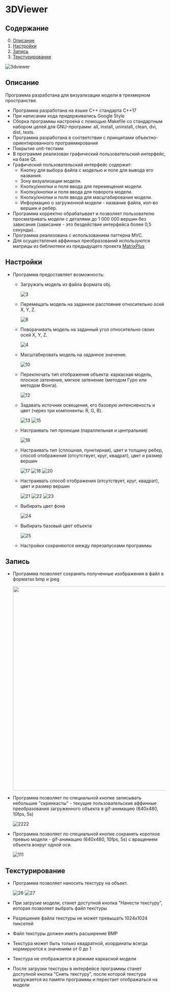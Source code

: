 # 3DViewer 


## Содержание

0. [Описание](#описание)
1. [Настройки](#настройки)
2. [Запись](#запись)
3. [Текстурирование](#текстурирование)


![3dviewer](misc/images/3DViewer.png)

## Описание
Программа разработана для визуализации модели в трехмерном пространстве.

- Программа разработана на языке C++ стандарта C++17
- При написании кода придерживались Google Style
- Сборка программы настроена с помощью Makefile со стандартным набором целей для GNU-программ: all, install, uninstall, clean, dvi, dist, tests.
- Программа разработана в соответствии с принципами объектно-ориентированного программирования
- Покрытие unit-тестами
- В программе реализован графический пользовательский интерфейс, на базе Qt.
- Графический пользовательский интерфейс содержит:
    - Кнопку для выбора файла с моделью и поле для вывода его названия.
    - Зону визуализации модели.
    - Кнопку/кнопки и поля ввода для перемещения модели.
    - Кнопку/кнопки и поля ввода для поворота модели.
    - Кнопку/кнопки и поля ввода для масштабирования модели.
    - Информацию о загруженной модели - название файла, кол-во вершин и ребер.
- Программа корректно обрабатывает и позволяет пользователю просматривать модели с деталями до 1 000 000 вершин без зависания (зависание - это бездействие интерфейса более 0,5 секунды).
- Программа реализована с использованием паттерна MVC.
- Для осуществления аффинных преобразований используются матрицы из библиотеки из предыдущего проекта [MatrixPlus](https://github.com/VAKoleso/MatrixPlus)

## Настройки
- Программа предоставляет возможность:
    - Загружать модель из файла формата obj.

        ![3](misc/gifs/3.gif)

    - Перемещать модель на заданное расстояние относительно осей X, Y, Z.

        ![8](misc/gifs/8.gif)
    

    - Поворачивать модель на заданный угол относительно своих осей X, Y, Z.

        ![4](misc/gifs/4.gif)

    - Масштабировать модель на заданное значение.

        ![10](misc/gifs/10.gif)

    - Переключать тип отображения объекта: каркасная модель, плоское затенение, мягкое затенение (методом Гуро или методом Фонга).

        ![12](misc/gifs/12.gif)

    - Задавать источник освещения, его базовую интенсивность и цвет (через три компоненты: R, G, B).

        ![13](misc/gifs/13.gif)
        ![15](misc/gifs/15.gif)

    - Настраивать тип проекции (параллельная и центральная)

        ![16](misc/gifs/16.gif)

    - Настраивать тип (сплошная, пунктирная), цвет и толщину ребер, способ отображения (отсутствует, круг, квадрат), цвет и размер вершин

        ![17](misc/gifs/17.gif) ![18](misc/gifs/18.gif) ![20](misc/gifs/20.gif)

    - Настраивать способ отображения (отсутствует, круг, квадрат), цвет и размер вершин

        ![21](misc/gifs/21.gif) ![22](misc/gifs/22.gif) ![23](misc/gifs/23.gif)

    - Выбирать цвет фона

        ![24](misc/gifs/24.gif)

    - Выбирать базовый цвет объекта

        ![25](misc/gifs/25.gif)

    - Настройки сохраняются между перезапусками программы

## Запись

- Программа позволяет сохранять полученные изображения в файл в форматах bmp и jpeg

    <img src="misc/images/1111.bmp" width="640">

- Программа позволяет по специальной кнопке записывать небольшие "скринкасты" - текущие пользовательские аффинные преобразования загруженного объекта в gif-анимацию (640x480, 10fps, 5s)

    ![2222](misc/gifs/2222.gif)

- Программа позволяет по специальной кнопке сохранять короткое превью модели - gif-анимацию (640x480, 10fps, 5s) с вращением объекта вокруг одной оси.

    ![111](misc/gifs/111.gif)

## Текстурирование

- Программа позволяет наносить текстуру на объект.

    ![26](misc/gifs/26.gif)
    ![27](misc/gifs/27.gif)

- При загрузке модели, станет доступной кнопка "Нанести текстуру", которая позволяет выбрать файл текстуры
- Разрешение файла текстуры не может превышать 1024x1024 пикселей
- Файл текстуры должен иметь расширение BMP
- Текстура может быть только квадратной, координаты всегда нормируются к значениям от 0 до 1
- Текстура не отображается в режиме каркасной модели
- После загрузки текстуры в интерфейсе программы станет доступной кнопка "Снять текстуру", после которой текстура выгружается из памяти программы и перестает отображаться на модели
